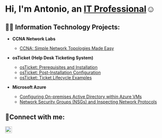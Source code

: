 <h1>Hi, I'm Antonio, an <a href="https://www.linkedin.com/in/antonio-isaacs/">IT Professional</a>☺</h1>

<h2>👨‍💻 Information Technology Projects:</h2>

- <b>CCNA Network Labs</b>
  - [CCNA: Simple Network Topologies Made Easy](https://github.com/tech-tonio-ai/os-ticket-prereqs)

- <b>osTicket (Help Desk Ticketing System)</b>
  - [osTicket: Prerequisites and Installation](https://github.com/tech-tonio-ai/os-ticket-prereqs)
  - [osTicket: Post-Installation Configuration](https://github.com/tech-tonio-ai/post-install-config)
  - [osTicket: Ticket Lifecycle Examples](https://github.com/tech-tonio-ai/ticket-lifecycle)
- <b>Microsoft Azure</b>
  - [Configuring On-premises Active Directory within Azure VMs](https://github.com/tech-tonio-ai/configure-ad)
  - [Network Security Groups (NSGs) and Inspecting Network Protocols](https://github.com/tech-tonio-ai/azure-network-protocols)

<h2>🤳Connect with me:</h2>

[<img align="left" alt="Josh | LinkedIn" width="22px" src="https://cdn.jsdelivr.net/npm/simple-icons@v3/icons/linkedin.svg" />][linkedin]


[linkedin]: https://www.linkedin.com/in/antonio-isaacs/
